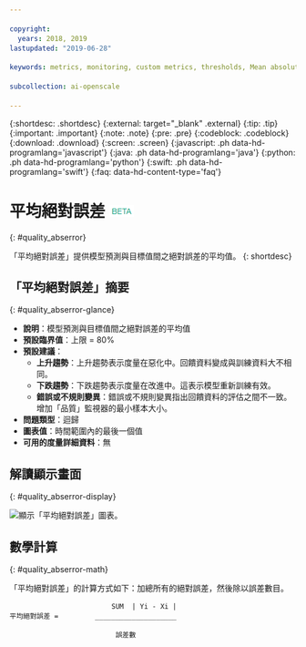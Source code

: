 ```yaml
---

copyright:
  years: 2018, 2019
lastupdated: "2019-06-28"

keywords: metrics, monitoring, custom metrics, thresholds, Mean absolute error

subcollection: ai-openscale

---
```


{:shortdesc: .shortdesc}
{:external: target="_blank" .external}
{:tip: .tip}
{:important: .important}
{:note: .note}
{:pre: .pre}
{:codeblock: .codeblock}
{:download: .download}
{:screen: .screen}
{:javascript: .ph data-hd-programlang='javascript'}
{:java: .ph data-hd-programlang='java'}
{:python: .ph data-hd-programlang='python'}
{:swift: .ph data-hd-programlang='swift'}
{:faq: data-hd-content-type='faq'}

# 平均絕對誤差 ![測試版標記](images/beta.png)
{: #quality_abserror}

「平均絕對誤差」提供模型預測與目標值間之絕對誤差的平均值。
{: shortdesc}

## 「平均絕對誤差」摘要
{: #quality_abserror-glance}

- **說明**：模型預測與目標值間之絕對誤差的平均值
- **預設臨界值**：上限 = 80%
- **預設建議**：
   - **上升趨勢**：上升趨勢表示度量在惡化中。回饋資料變成與訓練資料大不相同。
   - **下跌趨勢**：下跌趨勢表示度量在改進中。這表示模型重新訓練有效。
   - **錯誤或不規則變異**：錯誤或不規則變異指出回饋資料的評估之間不一致。增加「品質」監視器的最小樣本大小。
- **問題類型**：迴歸
- **圖表值**：時間範圍內的最後一個值
- **可用的度量詳細資料**：無

## 解讀顯示畫面
{: #quality_abserror-display}

![顯示「平均絕對誤差」圖表。](images/xxxx.png)

## 數學計算
{: #quality_abserror-math}

「平均絕對誤差」的計算方式如下：加總所有的絕對誤差，然後除以誤差數目。

```
                         SUM  | Yi - Xi |
平均絕對誤差 =         ____________________

                          誤差數
```
